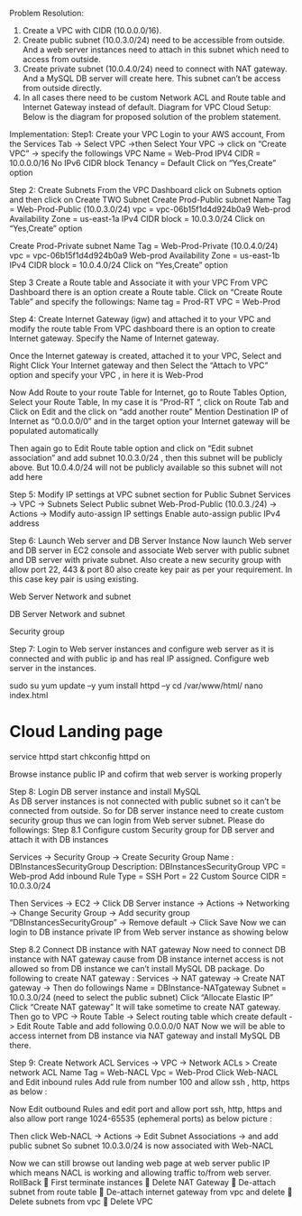 Problem Resolution:
1.	Create a VPC with CIDR (10.0.0.0/16).
2.	Create public subnet (10.0.3.0/24) need to be accessible from outside. And a web server instances need to attach in this subnet which need to access from outside. 
3.	Create private subnet (10.0.4.0/24) need to connect with NAT gateway. And a MySQL DB server will create here.  This subnet can’t be access from outside directly. 
4.	In all cases there need to be custom Network ACL and Route table and Internet Gateway instead of default. 
Diagram for VPC Cloud Setup:
Below is the diagram for proposed solution of the problem statement. 
 

Implementation:
Step1: Create your VPC
Login to your AWS account, From the Services Tab → Select VPC →then Select Your VPC → click on “Create VPC” → specify the followings 
VPC Name = Web-Prod
IPV4 CIDR = 10.0.0.0/16
No IPv6 CIDR block
Tenancy = Default 
Click on “Yes,Create” option
 
Step 2: Create Subnets
From the VPC Dashboard click on Subnets option and then click on Create TWO Subnet 
Create Prod-Public subnet 
Name Tag = Web-Prod-Public (10.0.3.0/24)
vpc = vpc-06b15f1d4d924b0a9 Web-prod
Availability Zone = us-east-1a
IPv4 CIDR block = 10.0.3.0/24
Click on “Yes,Create” option
 
Create Prod-Private subnet 
Name Tag = Web-Prod-Private (10.0.4.0/24)
vpc = vpc-06b15f1d4d924b0a9 Web-prod
Availability Zone = us-east-1b
IPv4 CIDR block = 10.0.4.0/24
Click on “Yes,Create” option
 
Step 3 Create a Route table and Associate it with your VPC
From VPC Dashboard there is an option create a Route table. Click on “Create Route Table” and specify the followings:
Name tag = Prod-RT
VPC = Web-Prod 
 
 
Step 4: Create Internet Gateway (igw) and attached it to your VPC and modify the route table
From VPC dashboard there is an option to create Internet gateway. Specify the Name of Internet gateway.
  
Once the Internet gateway is created, attached it to your VPC, Select and Right Click Your Internet gateway and then  Select the “Attach to VPC” option and specify your VPC , in here it is Web-Prod 
 
 
Now Add Route to your route Table for Internet, go to Route Tables  Option, Select your Route Table, In my case it is “Prod-RT “, click on Route Tab and Click on Edit and  the click on “add another route” Mention Destination IP of Internet as “0.0.0.0/0” and in the target option your Internet gateway will be populated automatically
 

 
Then again go to Edit Route table option and click on “Edit subnet association” and add subnet 10.0.3.0/24 , then this subnet will be publicly above. But 10.0.4.0/24 will not be publicly available so this subnet will not add here 
 

 

Step 5: Modify IP settings at VPC subnet section for Public Subnet 
Services -> VPC -> Subnets
Select Public subnet Web-Prod-Public (10.0.3./24) -> Actions -> Modify auto-assign IP settings 
Enable auto-assign public IPv4 address
 
  

Step 6: Launch Web server and DB Server Instance 
Now launch Web server and DB server in EC2 console and associate Web server with public subnet and DB server with private subnet.  Also create a new security group with allow port 22, 443 & port 80 also create key pair as per your requirement. In this case key pair is using existing. 


Web Server Network and subnet
 
DB Server Network and subnet
 

Security group 
 


Step 7: Login to Web server instances and configure web server
as it is connected and with public ip and has real IP assigned. Configure web server in the instances. 
 
sudo su
yum update –y
yum install httpd –y
cd /var/www/html/
nano index.html
<!DOCTYPE html>
<html>
<head>
	<title> Landing page</title>
</head>
<body>
	<h1> Cloud Landing page </h1>
</body>
</html>

service httpd start
chkconfig  httpd on

Browse instance public IP and cofirm that web server is working properly 
 

Step 8: Login DB server instance and install MySQL  
As DB server instances is not connected with public subnet so it can’t be connected from outside. So for DB server instance need to create custom security group thus we can login from Web server subnet. Please do followings: 
Step 8.1 Configure custom Security group for DB server and attach it with DB instances 

Services -> Security Group -> Create Security Group 
Name : DBInstancesSecurityGroup
Description: DBInstancesSecurityGroup
VPC =  Web-prod
Add inbound Rule 
Type = SSH 
Port = 22
Custom Source CIDR  = 10.0.3.0/24
 
Then Services -> EC2 -> Click DB Server instance -> Actions -> Networking -> Change Security Group -> Add security group “DBInstancesSecurityGroup” -> Remove default -> Click Save
Now we can login to DB instance private IP from Web server instance as showing below 
 

Step 8.2 Connect DB instance with NAT gateway
Now need to connect DB instance with NAT gateway cause from DB instance internet access is not allowed so from DB instance we can’t install MySQL DB package. Do following to create NAT gateway :
Services -> NAT gateway -> Create NAT gateway -> Then do followings
Name = DBInstance-NATgateway
Subnet = 10.0.3.0/24  (need to select the public subnet) 
Click “Allocate Elastic IP”
Click “Create NAT gateway” 
It will take sometime to create NAT gateway. 
Then go to VPC -> Route Table -> Select routing table which create default -> Edit Route Table and add following 
0.0.0.0/0  NAT
Now we will be able to access internet from DB instance via NAT gateway and install MySQL DB there. 

 

Step 9: Create Network ACL
Services -> VPC -> Network ACLs > Create network ACL
Name Tag  = Web-NACL
Vpc = Web-Prod 
Click Web-NACL and Edit inbound rules 
Add rule from number 100 and allow ssh , http, https as below :
 
Now Edit outbound Rules and edit port and allow port ssh, http, https and also allow port range 1024-65535 (ephemeral ports)  as below picture :
 

Then click Web-NACL -> Actions -> Edit Subnet Associations ->  and add public subnet 
So subnet 10.0.3.0/24 is now associated with Web-NACL
 
Now we can still browse out landing web page at web server public IP which means NACL is working and allowing traffic to/from web server.
RollBack
	First terminate instances 
	Delete NAT Gateway
	De-attach subnet from route table 
	De-attach internet gateway from vpc and delete 
	Delete subnets from vpc 
	Delete VPC 







